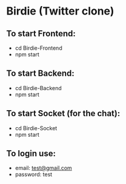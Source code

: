 # Birdie (Twitter clone)

## To start Frontend:
* cd Birdie-Frontend
* npm start

## To start Backend:
* cd Birdie-Backend
* npm start

## To start Socket (for the chat):
* cd Birdie-Socket
* npm start

## To login use:
* email: test@gmail.com
* password: test
